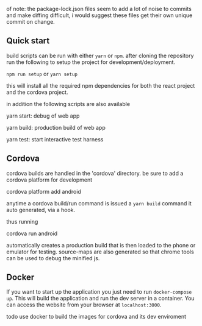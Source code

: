 
of note: the package-lock.json files seem to add a lot of noise to commits and make diffing difficult, i would suggest these files get their own unique commit on change.

## Quick start

build scripts can be run with either `yarn` or `npm`. after cloning the repository run the following to setup the project for development/deployment.

`npm run setup` or `yarn setup`

this will install all the required npm dependencies for both the react project and the cordova project.

in addition the following scripts are also available

yarn start: debug of web app

yarn build: production build of web app

yarn test: start interactive test harness

## Cordova

cordova builds are handled in the 'cordova' directory.
be sure to add a cordova platform for development

cordova platform add android

anytime a cordova build/run command is issued a `yarn build` command it auto generated, via a hook.

thus running

cordova run android

automatically creates a production build that is then loaded to the phone or emulator for testing. source-maps are also generated so that chrome tools can be used to debug the minified js.

## Docker

If you want to start up the application you just need to run `docker-compose up`.
This will build the application and run the dev server in a container.
You can access the website from your browser at `localhost:3000`.

todo use docker to build the images for cordova and its dev enviroment